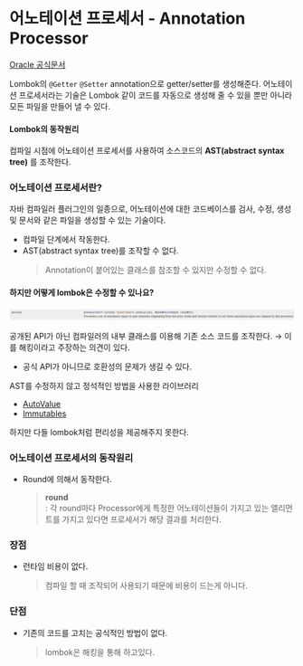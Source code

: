 # 어노테이션 프로세서 - Annotation Processor
[Oracle 공식문서](https://docs.oracle.com/javase/8/docs/api/javax/annotation/processing/Processor.html)

Lombok의 `@Getter` `@Setter` annotation으로 getter/setter를 생성해준다. 어노테이션 프로세서라는 기술은 Lombok 같이 코드를 자동으로 생성해 줄 수 있을 뿐만 아니라 모든 파일을 만들어 낼 수 있다.

#### Lombok의 동작원리
컴파일 시점에 어노테이션 프로세서를 사용하여 소스코드의 **AST(abstract syntax tree)** 를
조작한다.

### 어노테이션 프로세서란?
자바 컴파일러 플러그인의 일종으로, 어노테이션에 대한 코드베이스를 검사, 수정, 생성 및 문서와 같은 파일을 생성할 수 있는 기술이다.
- 컴파일 단계에서 작동한다.
- AST(abstract syntax tree)를 조작할 수 없다.
  > Annotation이 붙어있는 클래스를 참조할 수 있지만 수정할 수 없다.

#### 하지만 어떻게 lombok은 수정할 수 있나요?
<img src="img/annotation-processer-process-api.png">

공개된 API가 아닌 컴파일러의 내부 클래스를 이용해 기존 소스 코드를 조작한다. &rarr; 이를 해킹이라고 주장하는 의견이 있다.
- 공식 API가 아니므로 호환성의 문제가 생길 수 있다.

AST를 수정하지 않고 정석적인 방법을 사용한 라이브러리
- [AutoValue](https://github.com/google/auto/blob/master/value/userguide/index.md)
- [Immutables](https://immutables.github.io)

하지만 다들 lombok처럼 편리성을 제공해주지 못한다.

### 어노테이션 프로세서의 동작원리
- Round에 의해서 동작한다.
  > **round**  
  > : 각 round마다 Processor에게 특정한 어노테이션들이 가지고 있는 앨리먼트를 가지고 있다면 프로세서가 해당 결과를 처리한다.

### 장점
- 런타임 비용이 없다.
  > 컴파일 할 때 조작되어 사용되기 때문에 비용이 드는게 아니다.

### 단점
- 기존의 코드를 고치는 공식적인 방법이 없다.
  > lombok은 해킹을 통해 하고있다.